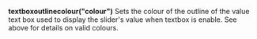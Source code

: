 <a name="textboxoutlinecolour"></a>**textboxoutlinecolour("colour")** Sets the colour of the outline of the value text box used to display the slider's value when textbox is enable. See above for details on valid colours.

<!--UPDATE WIDGET_IN_CSOUND
    SIdent sprintf "textboxoutlinecolour(%d, %d, %d) ", rnd(255), rnd(255), rnd(255)
    SIdentifier strcat SIdentifier, SIdent  
-->
